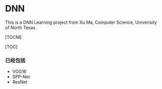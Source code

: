 # DNN
This is a DNN Learning project from Xu Ma, Computer Science, Univerisity of North Texas.

[TOCM]

[TOC]

### 已经包括

- VGG16
- SPP-Net
- ResNet


